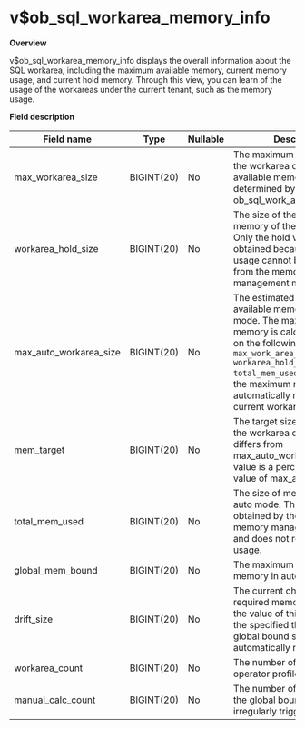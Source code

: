 v$ob_sql_workarea_memory_info 
==================================================



**Overview** 

v$ob_sql_workarea_memory_info displays the overall information about the SQL workarea, including the maximum available memory, current memory usage, and current hold memory. Through this view, you can learn of the usage of the workareas under the current tenant, such as the memory usage. 

**Field description** 


|     **Field name**     |  **Type**  | **Nullable** |                                                                                                                                     **Description**                                                                                                                                     |
|------------------------|------------|--------------|-----------------------------------------------------------------------------------------------------------------------------------------------------------------------------------------------------------------------------------------------------------------------------------------|
| max_workarea_size      | BIGINT(20) | No           | The maximum memory that the workarea can occupy. The available memory is determined by ob_sql_work_area_percentage.                                                                                                                                                                     |
| workarea_hold_size     | BIGINT(20) | No           | The size of the current hold memory of the workarea. **Note**  Only the hold value can be obtained because the specific usage cannot be obtained from the memory management module.                                                                     |
| max_auto_workarea_size | BIGINT(20) | No           | The estimated maximum available memory size in auto mode. The maximum available memory is calculated based on the following formula: `max_work_area_size - workarea_hold_size + total_mem_used`. It indicates the maximum memory that is automatically managed in the current workarea. |
| mem_target             | BIGINT(20) | No           | The target size of memory that the workarea can occupy. It differs from max_auto_work_area in that its value is a percentage of the value of max_auto_work_area.                                                                                                                        |
| total_mem_used         | BIGINT(20) | No           | The size of memory used in auto mode. This size is obtained by the automatic memory management module and does not reflect the actual usage.                                                                                                                                            |
| global_mem_bound       | BIGINT(20) | No           | The maximum available global memory in auto mode.                                                                                                                                                                                                                                       |
| drift_size             | BIGINT(20) | No           | The current change in the required memory size. When the value of this field reaches the specified threshold, the global bound size is automatically recalculated.                                                                                                                      |
| workarea_count         | BIGINT(20) | No           | The number of registered operator profiles.                                                                                                                                                                                                                                             |
| manual_calc_count      | BIGINT(20) | No           | The number of calculations of the global bound size that are irregularly triggered.                                                                                                                                                                                                     |



